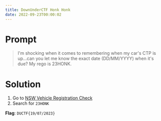 ```yaml
---
title: DownUnderCTF Honk Honk
date: 2022-09-23T00:00:02
---
```

# Prompt
> I'm shocking when it comes to remembering when my car's CTP is up...can you let me know the exact date (DD/MM/YYYY) when it's due? My rego is 23HONK.

# Solution
1. Go to [NSW Vehicle Registration Check](https://free-rego-check.service.nsw.gov.au/)
1. Search for `23HONK`

**Flag**: `DUCTF{19/07/2023}`
